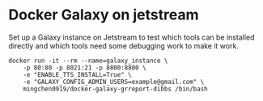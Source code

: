 # Docker Galaxy on jetstream

Set up a Galaxy instance on Jetstream to test which tools can be installed directly and which tools need some debugging work to make it work.

```
docker run -it --rm --name=galaxy_instance \
    -p 80:80 -p 8021:21 -p 8800:8800 \
    -e "ENABLE_TTS_INSTALL=True" \
    -e "GALAXY_CONFIG_ADMIN_USERS=example@gmail.com" \
    mingchen0919/docker-galaxy-grreport-dibbs /bin/bash
```
